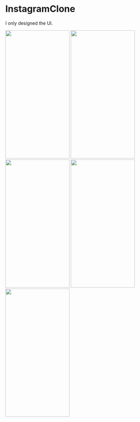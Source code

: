 # InstagramClone

I only designed the  UI.


<img src="https://user-images.githubusercontent.com/123153282/226925392-0cfa817e-8db6-455f-87cd-7b0c39cfc64b.png" width="200" height="400">   <img src="https://user-images.githubusercontent.com/123153282/226925406-b59984c3-09d0-49ab-a806-a159c3f5e028.png" width="200" height="400">
<img src="https://user-images.githubusercontent.com/123153282/226925416-ac67b975-3869-4777-bdad-a6cd205f277f.png" width="200" height="400">
<img src="https://user-images.githubusercontent.com/123153282/226925430-9c28bf8f-d51a-42f4-bcbd-a7962e803368.png" width="200" height="400">   <img src="https://user-images.githubusercontent.com/123153282/226925445-40da7716-a3c1-4adb-a380-19c3ea17fa0b.png" width="200" height="400">




